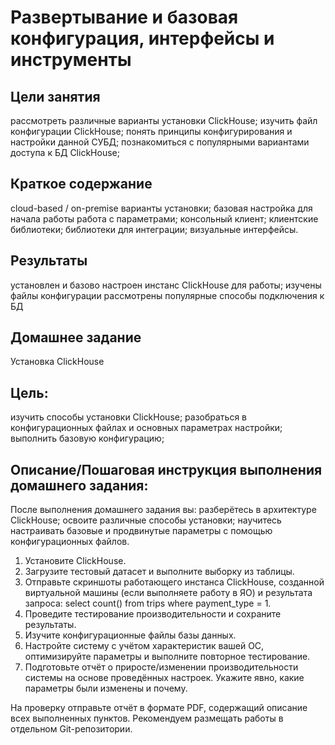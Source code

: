 # Развертывание и базовая конфигурация, интерфейсы и инструменты 

## Цели занятия
рассмотреть различные варианты установки ClickHouse;
изучить файл конфигурации ClickHouse;
понять принципы конфигурирования и настройки данной СУБД;
познакомиться с популярными вариантами доступа к БД ClickHouse;

## Краткое содержание
cloud-based / on-premise варианты установки;
базовая настройка для начала работы
работа с параметрами;
консольный клиент;
клиентские библиотеки;
библиотеки для интеграции;
визуальные интерфейсы.

## Результаты
установлен и базово настроен инстанс ClickHouse для работы;
изучены файлы конфигурации
рассмотрены популярные способы подключения к БД

## Домашнее задание
Установка ClickHouse

## Цель:
изучить способы установки ClickHouse;
разобраться в конфигурационных файлах и основных параметрах настройки;
выполнить базовую конфигурацию;


## Описание/Пошаговая инструкция выполнения домашнего задания:
После выполнения домашнего задания вы:
разберётесь в архитектуре ClickHouse;
освоите различные способы установки;
научитесь настраивать базовые и продвинутые параметры с помощью конфигурационных файлов.

1. Установите ClickHouse.
2. Загрузите тестовый датасет и выполните выборку из таблицы.
3. Отправьте скриншоты работающего инстанса ClickHouse, созданной виртуальной машины (если выполняете работу в ЯО) и результата запроса: select count() from trips where payment_type = 1.
4. Проведите тестирование производительности и сохраните результаты.
5. Изучите конфигурационные файлы базы данных.
6. Настройте систему с учётом характеристик вашей ОС, оптимизируйте параметры и выполните повторное тестирование.
7. Подготовьте отчёт о приросте/изменении производительности системы на основе проведённых настроек. Укажите явно, какие параметры были изменены и почему. 

На проверку отправьте отчёт в формате PDF, содержащий описание всех выполненных пунктов. Рекомендуем размещать работы в отдельном Git-репозитории.
